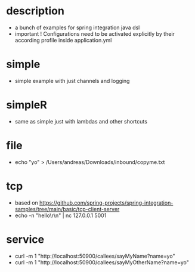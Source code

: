 # description 
- a bunch of examples for spring integration java dsl
- important ! Configurations need to be activated explicitly by their according profile inside application.yml

# simple
- simple example with just channels and logging

# simpleR
- same as simple just with lambdas and other shortcuts

# file
- echo "yo" > /Users/andreas/Downloads/inbound/copyme.txt
 
# tcp
- based on https://github.com/spring-projects/spring-integration-samples/tree/main/basic/tcp-client-server
- echo -n "hello\r\n" | nc 127.0.0.1 5001

# service
- curl -m 1 "http://localhost:50900/callees/sayMyName?name=yo"
- curl -m 1 "http://localhost:50900/callees/sayMyOtherName?name=yo"